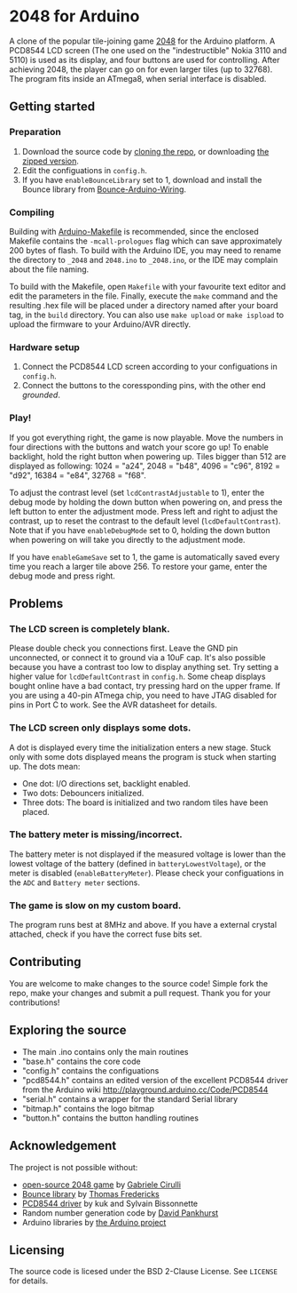 # 2048 for Arduino
A clone of the popular tile-joining game [2048](https://gabrielecirulli.github.io/2048/) for the Arduino platform.
A PCD8544 LCD screen (The one used on the "indestructible" Nokia 3110 and 5110) is used as 
its display, and four buttons are used for controlling.
After achieving 2048, the player can go on for even larger tiles (up to 32768).
The program fits inside an ATmega8, when serial interface is disabled.

## Getting started
### Preparation
1. Download the source code by [cloning the repo](https://github.com/lizhaofeng1998/2048-arduino.git), or 
   downloading [the zipped version](https://github.com/lizhaofeng1998/2048-arduino/archive/master.zip).
2. Edit the configuations in `config.h`.
3. If you have `enableBounceLibrary` set to 1, download and install the Bounce library from 
   [Bounce-Arduino-Wiring](https://github.com/thomasfredericks/Bounce-Arduino-Wiring).

### Compiling
Building with [Arduino-Makefile](https://github.com/sudar/Arduino-Makefile) is recommended, 
since the enclosed Makefile contains the `-mcall-prologues` flag which can save approximately 
200 bytes of flash. To build with the Arduino IDE, you may need to rename the directory to 
`_2048` and `2048.ino` to `_2048.ino`, or the IDE may complain about the file naming.

To build with the Makefile, open `Makefile` with your favourite text editor and edit the 
parameters in the file. Finally, execute the `make` command and the resulting .hex file 
will be placed under a directory named after your board tag, in the `build` directory. You 
can also use `make upload` or `make ispload` to upload the firmware to your Arduino/AVR directly.

### Hardware setup
1. Connect the PCD8544 LCD screen according to your configuations in `config.h`.
2. Connect the buttons to the coressponding pins, with the other end *grounded*.

### Play!
If you got everything right, the game is now playable. Move the numbers in four directions with 
the buttons and watch your score go up! To enable backlight, hold the right button when powering 
up. Tiles bigger than 512 are displayed as following: 1024 = "a24", 2048 = "b48", 4096 = "c96", 
8192 = "d92", 16384 = "e84", 32768 = "f68".

To adjust the contrast level (set `lcdContrastAdjustable` to 1), enter the debug mode by 
holding the down button when powering on, and press the left button to enter the adjustment mode. Press left 
and right to adjust the contrast, up to reset the contrast to the default level (`lcdDefaultContrast`). 
Note that if you have `enableDebugMode` set to 0, holding the down button when powering on will take 
you directly to the adjustment mode.

If you have `enableGameSave` set to 1, the game is automatically saved every time you reach 
a larger tile above 256. To restore your game, enter the debug mode and press right.

## Problems
### The LCD screen is completely blank.
Please double check you connections first. Leave the GND pin unconnected, or connect it to ground 
via a 10uF cap. It's also possible because you have a contrast too low to display anything set. Try 
setting a higher value for `lcdDefaultContrast` in `config.h`. Some cheap displays bought online have a bad contact, 
try pressing hard on the upper frame. If you are using a 40-pin ATmega chip, you need to have JTAG disabled 
for pins in Port C to work. See the AVR datasheet for details.

### The LCD screen only displays some dots.
A dot is displayed every time the initialization enters a new stage. Stuck only with some dots 
displayed means the program is stuck when starting up. The dots mean:
* One dot: I/O directions set, backlight enabled.
* Two dots: Debouncers initialized.
* Three dots: The board is initialized and two random tiles have been placed.

### The battery meter is missing/incorrect.
The battery meter is not displayed if the measured voltage is lower than the lowest voltage of 
the battery (defined in `batteryLowestVoltage`), or the meter is disabled (`enableBatteryMeter`).
Please check your configuations in the `ADC` and `Battery meter` sections.

### The game is slow on my custom board.
The program runs best at 8MHz and above. If you have a external crystal attached, check if you 
have the correct fuse bits set.

## Contributing
You are welcome to make changes to the source code! Simple fork the repo, make your changes and 
submit a pull request. Thank you for your contributions!

## Exploring the source
* The main .ino contains only the main routines
* "base.h" contains the core code
* "config.h" contains the configuations
* "pcd8544.h" contains an edited version of the excellent
  PCD8544 driver from the Arduino wiki
  http://playground.arduino.cc/Code/PCD8544
* "serial.h" contains a wrapper for the standard Serial library
* "bitmap.h" contains the logo bitmap
* "button.h" contains the button handling routines

## Acknowledgement
The project is not possible without:
* [open-source 2048 game](https://github.com/gabrielecirulli/2048) by [Gabriele Cirulli](http://www.gabrielecirulli.com)
* [Bounce library](https://github.com/thomasfredericks/Bounce-Arduino-Wiring) by [Thomas Fredericks](https://github.com/thomasfredericks)
* [PCD8544 driver](http://playground.arduino.cc/Code/PCD8544) by kuk and Sylvain Bissonnette
* Random number generation code by [David Pankhurst](http://www.utopiamechanicus.com)
* Arduino libraries by [the Arduino project](http://arduino.cc/)

## Licensing
The source code is licesed under the BSD 2-Clause License. See `LICENSE` for details.

